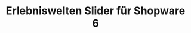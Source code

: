 ---
layout: home

head:
  - - link
    - rel: canonical
      content: "https://elysium-slider.blurcreative.de/de/"

title: "Erlebniswelten Slider für Shopware 6"
description: "Flexibler und wiederverwendbarer Slider für Shopware 6"

hero:
  name: "Elysium Slider"
  text: "Flexibler und wiederverwendbarer Slider für Shopware"
  actions:
    - theme: brand
      external: true
      text: Zum Shopware Store
      link: https://store.shopware.com/blur358402810171f/elysium-slider-fuer-erlebniswelten.html
    - theme: alt
      text: Zur Dokumentation
      link: /de/documentation/setup

features:
  - title: "Zentrale Verwaltung deiner Slides"
    details: "Verwalte einzelne Slides in einer eigenen Übersicht anstelle im Slider Element der Erlebniswelten. So erhältst du einen besseren Überblick. Einem Slider kannst du nach belieben Slides zuweisen und anordnen."
  - title: "Einfach wiederverwendbar"
    details: "Durch die Trennung von Slider Element und Slides kannst du deine angelegten Slides beliebig wiederverwenden.
    Lege deinen Slide einmalig an und verwende ihn in unterschiedlichen Slider Elementen."
  - title: "Zahlreiche Einstellungen"
    details: "Unserer Slider bietet jede Menge Einstellungen. Hintergrundbilder für Portrait- und Landscape-Ansicht, Video-Support, eigene CSS-Klassen, individuelle Verlinkung und vieles, vieles mehr."
  - title: "Durch Zusatzfelder erweiterbar"
    details: "Du kannst jeden Slide durch beliebige Zusatzfelder erweitern. Erstelle einfach ein Zusatzfelder-Set für Elysium Slides und lege deine Felder fest."
  - title: "Individuelle Slide-Templates"
    details: "Du kannst für jeden Slide ein individuelles Twig-Template festlegen, welches du in deinem Custom Theme oder Plugin frei anpassen kannst."
  - title: "Updates und Support"
    details: "Der Elysium Slider wird stetig weiterentwickelt. Außerdem steht neben unserer ausführlichen Dokumentation auch exklusiver Ticket-Support zur Verfügung."
---